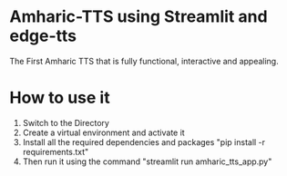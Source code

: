 # Amharic-TTS using Streamlit and edge-tts
The First Amharic TTS that is fully functional, interactive and appealing.



# How to use it 
1. Switch to the Directory 
2. Create a virtual environment and activate it
3. Install all the required dependencies and packages "pip install -r requirements.txt"
4. Then run it using the command "streamlit run amharic_tts_app.py"
   

